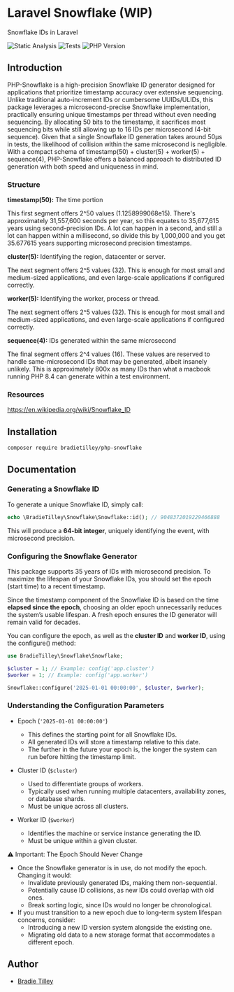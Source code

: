 # Laravel Snowflake (WIP)

Snowflake IDs in Laravel

![Static Analysis](https://github.com/bradietilley/php-snowflake/actions/workflows/static.yml/badge.svg)
![Tests](https://github.com/bradietilley/php-snowflake/actions/workflows/tests.yml/badge.svg)
![PHP Version](https://img.shields.io/badge/PHP%20Version-%E2%89%A58.4-4F5B93)

## Introduction

PHP-Snowflake is a high-precision Snowflake ID generator designed for applications that prioritize timestamp accuracy over extensive sequencing. Unlike traditional auto-increment IDs or cumbersome UUIDs/ULIDs, this package leverages a microsecond-precise Snowflake implementation, practically ensuring unique timestamps per thread without even needing sequencing. By allocating 50 bits to the timestamp, it sacrifices most sequencing bits while still allowing up to 16 IDs per microsecond (4-bit sequence). Given that a single Snowflake ID generation takes around 50µs in tests, the likelihood of collision within the same microsecond is negligible. With a compact schema of timestamp(50) + cluster(5) + worker(5) + sequence(4), PHP-Snowflake offers a balanced approach to distributed ID generation with both speed and uniqueness in mind.

### Structure

**timestamp(50):** The time portion

This first segment offers 2^50 values (1.1258999068e15). There's approximately 31,557,600 seconds per year, so this equates to 35,677,615 years using second-precision IDs. A lot can happen in a second, and still a lot can happen within a millisecond, so divide this by 1,000,000 and you get 35.677615 years supporting microsecond precision timestamps.

**cluster(5):** Identifying the region, datacenter or server.

The next segment offers 2^5 values (32). This is enough for most small and medium-sized applications, and even large-scale applications if configured correctly.

**worker(5):** Identifying the worker, process or thread.

The next segment offers 2^5 values (32). This is enough for most small and medium-sized applications, and even large-scale applications if configured correctly.

**sequence(4):** IDs generated within the same microsecond

The final segment offers 2^4 values (16). These values are reserved to handle same-microsecond IDs that may be generated, albeit insanely unlikely. This is approximately 800x as many IDs than what a macbook running PHP 8.4 can generate within a test environment.

### Resources

https://en.wikipedia.org/wiki/Snowflake_ID


## Installation

```
composer require bradietilley/php-snowflake
```

## Documentation

### Generating a Snowflake ID

To generate a unique Snowflake ID, simply call:

```php
echo \BradieTilley\Snowflake\Snowflake::id(); // 9048372019229466888
```

This will produce a **64-bit integer**, uniquely identifying the event, with microsecond precision.

### Configuring the Snowflake Generator

This package supports 35 years of IDs with microsecond precision. To maximize the lifespan of your Snowflake IDs, you should set the epoch (start time) to a recent timestamp.

Since the timestamp component of the Snowflake ID is based on the time **elapsed since the epoch**, choosing an older epoch unnecessarily reduces the system’s usable lifespan. A fresh epoch ensures the ID generator will remain valid for decades.

You can configure the epoch, as well as the **cluster ID** and **worker ID**, using the configure() method:

```php
use BradieTilley\Snowflake\Snowflake;

$cluster = 1; // Example: config('app.cluster')
$worker = 1; // Example: config('app.worker')

Snowflake::configure('2025-01-01 00:00:00', $cluster, $worker);
```

### Understanding the Configuration Parameters

- Epoch (`'2025-01-01 00:00:00'`)
    - This defines the starting point for all Snowflake IDs.
    - All generated IDs will store a timestamp relative to this date.
    - The further in the future your epoch is, the longer the system can run before hitting the timestamp limit.

- Cluster ID (`$cluster`)
    - Used to differentiate groups of workers.
    - Typically used when running multiple datacenters, availability zones, or database shards.
    - Must be unique across all clusters.

- Worker ID (`$worker`)
    - Identifies the machine or service instance generating the ID.
    - Must be unique within a given cluster.

⚠️ Important: The Epoch Should Never Change

- Once the Snowflake generator is in use, do not modify the epoch. Changing it would:
    - Invalidate previously generated IDs, making them non-sequential.
    - Potentially cause ID collisions, as new IDs could overlap with old ones.
    - Break sorting logic, since IDs would no longer be chronological.
- If you must transition to a new epoch due to long-term system lifespan concerns, consider:
    - Introducing a new ID version system alongside the existing one.
    - Migrating old data to a new storage format that accommodates a different epoch.

## Author

- [Bradie Tilley](https://github.com/bradietilley)
